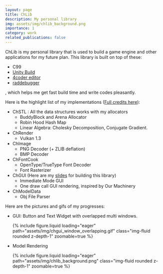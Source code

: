 ```yaml
---
layout: page
title: ChLib
description: My personal library
img: assets/img/chlib_background.png
importance: 1
category: work
related_publications: false
---
```


ChLib is my personal library that is used to build a game engine and other applications for my future plan. This library is built on top of these:

* C99
* [Unity Build](https://en.wikipedia.org/wiki/Unity_build)
* [4coder editor](https://4coder.net/)
* [raddebugger](https://github.com/EpicGamesExt/raddebugger)

, which helps me get fast build time and write codes pleasantly.



Here is the highlight list of my implementations ([Full credits here](/blog/2024/ChLib-Full-Credits)):

* ChSTL : All the data structures works with my allocators
  * BuddyBlock and Arena Allocator
  * Robin Hood Hash Map
  * Linear Algebra: Cholesky Decomposition, Conjugate Gradient.
* ChRender
  * Vulkan 1.3
* ChImage
  * PNG Decoder (+ ZLIB deflation)
  * BMP Decoder
* ChFontCook
  * OpenType/TrueType Font Decoder
  * Font Rasterizer
* ChGUI (Here are my [slides](/blog/2024/Building-GUI-from-scratch) for building this library)
  * Immediate Mode GUI
  * One draw call GUI rendering, inspired by Our Machinery
* ChModelData
  * Obj File Parser



Here are the pictures and gifs of my progresses:

* GUI: Button and Text Widget with overlapped multi windows.

  {% include figure.liquid loading="eager" path="assets/img/chgui_window_overlapping.gif" class="img-fluid rounded z-depth-1" zoomable=true %}

* Model Rendering

  {% include figure.liquid loading="eager" path="assets/img/chlib_background.png" class="img-fluid rounded z-depth-1" zoomable=true %}

